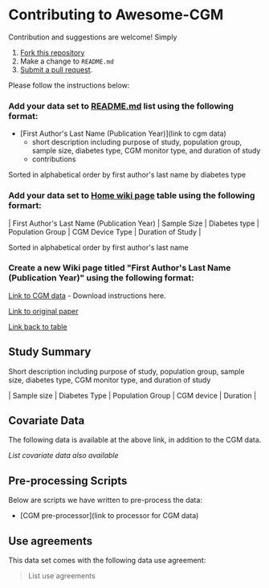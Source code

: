 # Contributing to Awesome-CGM

Contribution and suggestions are welcome! Simply 

1. [Fork this repository](https://help.github.com/articles/fork-a-repo/)
2. Make a change to `README.md`
3. [Submit a pull request](https://help.github.com/articles/creating-a-pull-request/).

Please follow the instructions below:

### Add your data set to [README.md](https://github.com/irinagain/Awesome-CGM/blob/master/README.md) list using the following format:  
* [First Author's Last Name (Publication Year)](link to cgm data) 
  * short description including purpose of study, population group, sample size, diabetes type, CGM monitor type, and duration of study
  * contributions
  
Sorted in alphabetical order by first author's last name by diabetes type

### Add your data set to [Home wiki page](https://github.com/irinagain/Awesome-CGM/wiki) table using the following formart:
| First Author's Last Name (Publication Year) | Sample Size | Diabetes type | Population Group | CGM Device Type | Duration of Study |

Sorted in alphabetical order by first author's last name

### Create a new Wiki page titled "First Author's Last Name (Publication Year)" using the following format:

[Link to CGM data](link) - Download instructions here.

[Link to original paper](link)

[Link back to table](https://github.com/irinagain/Awesome-CGM/wiki)

## Study Summary

Short description including purpose of study, population group, sample size, diabetes type, CGM monitor type, and duration of study  

| Sample size | Diabetes Type | Population Group | CGM device | Duration |


## Covariate Data

The following data is available at the above link, in addition to the CGM data.

*List covariate data also available*

## Pre-processing Scripts
Below are scripts we have written to pre-process the data:
- [CGM pre-processor](link to processor for CGM data) 



## Use agreements 
This data set comes with the following data use agreement:  

> List use agreements

